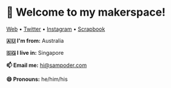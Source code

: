 <h1 align="left">👋 Welcome to my makerspace!</h3>

<p align="left">
  <a href="https://sampoder.com">Web</a> •
  <a href="https://twitter.com/sam_poder">Twitter</a> •
  <a href="https://instagram.com/sam_poder">Instagram</a> •
  <a href="https://scrapbook.hackclub.com/sampoder">Scrapbook</a>
</p>
  
**🇦🇺 I'm from:** Australia

**🇸🇬 I live in:** Singapore

**📫 Email me:** hi@sampoder.com

**😄 Pronouns:** he/him/his
